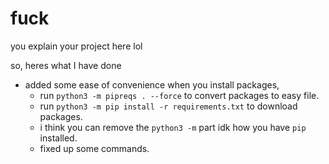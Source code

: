 # fuck

you explain your project here lol

so, heres what I have done

 - added some ease of convenience when you install packages,
   - run `python3 -m pipreqs . --force` to convert packages to easy file.
   - run `python3 -m pip install -r requirements.txt` to download packages.
   - i think you can remove the `python3 -m` part idk how you have `pip` installed.
   - fixed up some commands.